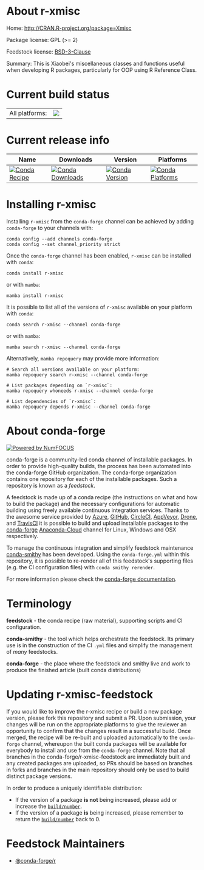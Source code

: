 About r-xmisc
=============

Home: http://CRAN.R-project.org/package=Xmisc

Package license: GPL (>= 2)

Feedstock license: [BSD-3-Clause](https://github.com/conda-forge/r-xmisc-feedstock/blob/main/LICENSE.txt)

Summary: This is Xiaobei's miscellaneous classes and functions useful when developing R packages, particularly for OOP using R Reference Class.

Current build status
====================


<table><tr><td>All platforms:</td>
    <td>
      <a href="https://dev.azure.com/conda-forge/feedstock-builds/_build/latest?definitionId=2306&branchName=main">
        <img src="https://dev.azure.com/conda-forge/feedstock-builds/_apis/build/status/r-xmisc-feedstock?branchName=main">
      </a>
    </td>
  </tr>
</table>

Current release info
====================

| Name | Downloads | Version | Platforms |
| --- | --- | --- | --- |
| [![Conda Recipe](https://img.shields.io/badge/recipe-r--xmisc-green.svg)](https://anaconda.org/conda-forge/r-xmisc) | [![Conda Downloads](https://img.shields.io/conda/dn/conda-forge/r-xmisc.svg)](https://anaconda.org/conda-forge/r-xmisc) | [![Conda Version](https://img.shields.io/conda/vn/conda-forge/r-xmisc.svg)](https://anaconda.org/conda-forge/r-xmisc) | [![Conda Platforms](https://img.shields.io/conda/pn/conda-forge/r-xmisc.svg)](https://anaconda.org/conda-forge/r-xmisc) |

Installing r-xmisc
==================

Installing `r-xmisc` from the `conda-forge` channel can be achieved by adding `conda-forge` to your channels with:

```
conda config --add channels conda-forge
conda config --set channel_priority strict
```

Once the `conda-forge` channel has been enabled, `r-xmisc` can be installed with `conda`:

```
conda install r-xmisc
```

or with `mamba`:

```
mamba install r-xmisc
```

It is possible to list all of the versions of `r-xmisc` available on your platform with `conda`:

```
conda search r-xmisc --channel conda-forge
```

or with `mamba`:

```
mamba search r-xmisc --channel conda-forge
```

Alternatively, `mamba repoquery` may provide more information:

```
# Search all versions available on your platform:
mamba repoquery search r-xmisc --channel conda-forge

# List packages depending on `r-xmisc`:
mamba repoquery whoneeds r-xmisc --channel conda-forge

# List dependencies of `r-xmisc`:
mamba repoquery depends r-xmisc --channel conda-forge
```


About conda-forge
=================

[![Powered by
NumFOCUS](https://img.shields.io/badge/powered%20by-NumFOCUS-orange.svg?style=flat&colorA=E1523D&colorB=007D8A)](https://numfocus.org)

conda-forge is a community-led conda channel of installable packages.
In order to provide high-quality builds, the process has been automated into the
conda-forge GitHub organization. The conda-forge organization contains one repository
for each of the installable packages. Such a repository is known as a *feedstock*.

A feedstock is made up of a conda recipe (the instructions on what and how to build
the package) and the necessary configurations for automatic building using freely
available continuous integration services. Thanks to the awesome service provided by
[Azure](https://azure.microsoft.com/en-us/services/devops/), [GitHub](https://github.com/),
[CircleCI](https://circleci.com/), [AppVeyor](https://www.appveyor.com/),
[Drone](https://cloud.drone.io/welcome), and [TravisCI](https://travis-ci.com/)
it is possible to build and upload installable packages to the
[conda-forge](https://anaconda.org/conda-forge) [Anaconda-Cloud](https://anaconda.org/)
channel for Linux, Windows and OSX respectively.

To manage the continuous integration and simplify feedstock maintenance
[conda-smithy](https://github.com/conda-forge/conda-smithy) has been developed.
Using the ``conda-forge.yml`` within this repository, it is possible to re-render all of
this feedstock's supporting files (e.g. the CI configuration files) with ``conda smithy rerender``.

For more information please check the [conda-forge documentation](https://conda-forge.org/docs/).

Terminology
===========

**feedstock** - the conda recipe (raw material), supporting scripts and CI configuration.

**conda-smithy** - the tool which helps orchestrate the feedstock.
                   Its primary use is in the construction of the CI ``.yml`` files
                   and simplify the management of *many* feedstocks.

**conda-forge** - the place where the feedstock and smithy live and work to
                  produce the finished article (built conda distributions)


Updating r-xmisc-feedstock
==========================

If you would like to improve the r-xmisc recipe or build a new
package version, please fork this repository and submit a PR. Upon submission,
your changes will be run on the appropriate platforms to give the reviewer an
opportunity to confirm that the changes result in a successful build. Once
merged, the recipe will be re-built and uploaded automatically to the
`conda-forge` channel, whereupon the built conda packages will be available for
everybody to install and use from the `conda-forge` channel.
Note that all branches in the conda-forge/r-xmisc-feedstock are
immediately built and any created packages are uploaded, so PRs should be based
on branches in forks and branches in the main repository should only be used to
build distinct package versions.

In order to produce a uniquely identifiable distribution:
 * If the version of a package **is not** being increased, please add or increase
   the [``build/number``](https://docs.conda.io/projects/conda-build/en/latest/resources/define-metadata.html#build-number-and-string).
 * If the version of a package **is** being increased, please remember to return
   the [``build/number``](https://docs.conda.io/projects/conda-build/en/latest/resources/define-metadata.html#build-number-and-string)
   back to 0.

Feedstock Maintainers
=====================

* [@conda-forge/r](https://github.com/conda-forge/r/)

